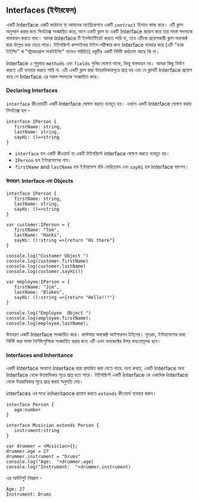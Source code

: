 ## Interfaces (ইন্টারফেস)

একটি Interface একটি কাঠামো যা আমাদের অ্যাপ্লিকেশনে একটি `contract` হিসাবে কাজ করে। এটি ক্লাস অনুসরণ করার জন্য সিনট্যাক্স সংজ্ঞায়িত করে, মানে একটি ক্লাস যা একটি Interface প্রয়োগ করে তার সমস্ত সদস্যকে বাস্তবায়ন করতে বাধ্য। আমরা Interface টি ইনস্ট্যান্টিয়েট করতে পারি না, তবে এটিকে প্রয়োগকারী ক্লাস অবজেক্ট দ্বারা উল্লেখ করা যেতে পারে। টাইপস্ক্রিপ্ট কম্পাইলার টাইপ-পরীক্ষার জন্য Interface ব্যবহার করে (এটি "ডাক টাইপিং" বা "স্ট্রাকচারাল সাবটাইপিং" নামেও পরিচিত) বস্তুটির একটি নির্দিষ্ট কাঠামো আছে কি না।

Interface এ শুধুমাত্র `methods` এবং `fields` গুলির ঘোষণা থাকে, কিন্তু বাস্তবায়ন নয়। আমরা কিছু নির্মাণ করতে এটি ব্যবহার করতে পারি না. এটি একটি ক্লাস দ্বারা উত্তরাধিকারসূত্রে প্রাপ্ত হয় এবং যে ক্লাসটি Interface প্রয়োগ করে সে Interface এর সকল সদস্যকে সংজ্ঞায়িত করে।

#### Declaring Interfaces
`interface` কীওয়ার্ডটি একটি Interface ঘোষণা করতে ব্যবহৃত হয়। এখানে একটি Interface ঘোষণা করার সিনট্যাক্স হল  -
```
interface IPerson { 
   firstName: string,
   lastName: string,
   sayHi: ()=>string 
} 
```
- `interface` হল একটি কীওয়ার্ড যা একটি টাইপস্ক্রিপ্ট interface ঘোষণা করতে ব্যবহৃত হয়।
- `IPerson` হল ইন্টারফেসের নাম।
- `firstName` and `lastName` হল ইন্টারফেস বডি ভেরিয়েবল এবং `sayHi` হল Interface ফাংশন।

#### উদাহরণ: Interface এবং Objects

```
interface IPerson { 
   firstName: string, 
   lastName: string, 
   sayHi: ()=>string 
} 

var customer:IPerson = { 
   firstName: "Tom",
   lastName: "Hanks", 
   sayHi: ():string =>{return "Hi there"} 
} 

console.log("Customer Object ") 
console.log(customer.firstName) 
console.log(customer.lastName) 
console.log(customer.sayHi())  

var employee:IPerson = { 
   firstName: "Jim",
   lastName: "Blakes", 
   sayHi: ():string =>{return "Hello!!!"} 
} 
  
console.log("Employee  Object ") 
console.log(employee.firstName);
console.log(employee.lastName);
```
উদাহরণ একটি Interface সংজ্ঞায়িত করে। কাস্টমার অবজেক্ট আইপারসন টাইপের। সুতরাং, ইন্টারফেসের দ্বারা নির্দিষ্ট করা সমস্ত বৈশিষ্ট্যগুলিকে সংজ্ঞায়িত করার জন্য এটি এখন অবজেক্টের উপর বাধ্যতামূলক হবে।


#### Interfaces and Inheritance
একটি Interface অন্যান্য Interface দ্বারা প্রসারিত করা যেতে পারে. অন্য কথায়, একটি Interface অন্য Interface থেকে উত্তরাধিকার সূত্রে প্রাপ্ত হতে পারে। টাইপস্ক্রিপ্ট একটি Interface কে একাধিক Interface থেকে উত্তরাধিকার সূত্রে প্রাপ্ত করার অনুমতি দেয়।

interfaces এর মধ্যে inheritance প্রয়োগ করতে `extends` কীওয়ার্ড ব্যবহার করুন।
```
interface Person { 
   age:number 
} 

interface Musician extends Person { 
   instrument:string 
} 

var drummer = <Musician>{}; 
drummer.age = 27 
drummer.instrument = "Drums" 
console.log("Age:  "+drummer.age)
console.log("Instrument:  "+drummer.instrument)
```
এর আউটপুট নিম্নরূপ -
```
Age: 27 
Instrument: Drums 
```